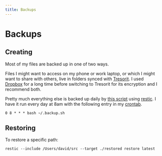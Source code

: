 ```yaml
---
title: Backups
---
```


# Backups

## Creating

Most of my files are backed up in one of two ways.

Files I might want to access on my phone or work laptop, or which I might want
to share with others, live in folders synced with
[Tresorit](https://tresorit.com/). I used [Dropbox](https://www.dropbox.com/)
for a long time before switching to Tresorit for its encryption and I recommend
both.

Pretty much everything else is backed up daily by [this
script](https://git.sr.ht/~idmyn/dotfiles/tree/main/backup.sh) using
[restic](https://restic.net/). I have it run every day at 8am with the following
entry in my [crontab](https://crontab.guru/#0_8_*_*_*).

```
0 8 * * * bash ~/.backup.sh
```

## Restoring

To restore a specific path:

```
restic --include /Users/david/src --target ./restored restore latest
```
